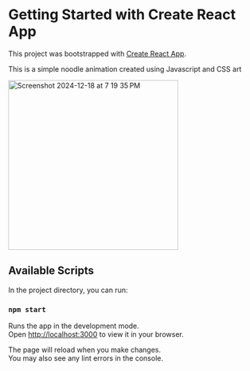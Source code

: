 # Getting Started with Create React App

This project was bootstrapped with [Create React App](https://github.com/facebook/create-react-app).

This is a simple noodle animation created using Javascript and CSS art

<img width="341" alt="Screenshot 2024-12-18 at 7 19 35 PM" src="https://github.com/user-attachments/assets/70152355-d722-4b27-a1c1-59985e689044" />


## Available Scripts

In the project directory, you can run:

### `npm start`

Runs the app in the development mode.\
Open [http://localhost:3000](http://localhost:3000) to view it in your browser.

The page will reload when you make changes.\
You may also see any lint errors in the console.

